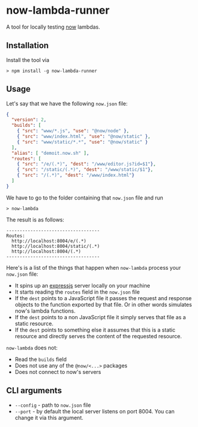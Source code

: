 # now-lambda-runner

A tool for locally testing [now](https://zeit.co/now) lambdas.

## Installation

Install the tool via

```
> npm install -g now-lambda-runner
```

## Usage

Let's say that we have the following `now.json` file:

```json
{
  "version": 2,
  "builds": [
    { "src": "www/*.js", "use": "@now/node" },
    { "src": "www/index.html", "use": "@now/static" },
    { "src": "www/static/*.*", "use": "@now/static" }
  ],
  "alias": [ "demoit.now.sh" ],
  "routes": [
    { "src": "/e/(.*)", "dest": "/www/editor.js?id=$1"},
    { "src": "/static/(.*)", "dest": "/www/static/$1"},
    { "src": "/(.*)", "dest": "/www/index.html"}
  ]
}
```

We have to go to the folder containing that `now.json` file and run

```
> now-lambda
```

The result is as follows:

```
-----------------------------------
Routes:
  http://localhost:8004/e/(.*)
  http://localhost:8004/static/(.*)
  http://localhost:8004/(.*)
-----------------------------------
```

Here's is a list of the things that happen when `now-lambda` process your `now.json` file:

* It spins up an [expressjs](https://expressjs.com/) server locally on your machine
* It starts reading the `routes` field in the `now.json` file
* If the `dest` points to a JavaScript file it passes the request and response objects to the function exported by that file. Or in other words simulates now's lambda functions.
* If the `dest` points to a non JavaScript file it simply serves that file as a static resource.
* If the `dest` points to something else it assumes that this is a static resource and directly serves the content of the requested resource.

`now-lambda` does not:
* Read the `builds` field
* Does not use any of the `@now/<...>` packages
* Does not connect to now's servers


## CLI arguments

* `--config` - path to `now.json` file
* `--port` - by default the local server listens on port 8004. You can change it via this argument.